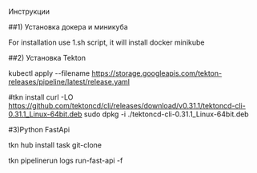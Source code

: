 Инструкции

##1) Установка докера и миникуба

For installation use 1.sh script, it will install docker minikube

##2) Установка Tekton

kubectl apply --filename https://storage.googleapis.com/tekton-releases/pipeline/latest/release.yaml
 
#tkn install
curl -LO https://github.com/tektoncd/cli/releases/download/v0.31.1/tektoncd-cli-0.31.1_Linux-64bit.deb
sudo dpkg -i ./tektoncd-cli-0.31.1_Linux-64bit.deb

#3)Python FastApi

tkn hub install task git-clone

tkn pipelinerun logs run-fast-api -f